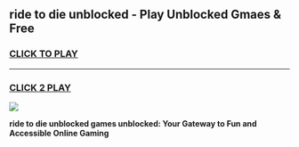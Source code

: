 
## ride to die unblocked - Play Unblocked Gmaes & Free
<h3>
<a href="https://news.freeplayer.one?title=ride_to_die_unblocked&ref=16F">CLICK TO PLAY</a></h3>
<hr>

<h3>
<a href="https://news.freeplayer.one?title=ride_to_die_unblocked&ref=16F">CLICK 2 PLAY</a>
  
</h3>

<a href="https://news.freeplayer.one?title=ride_to_die_unblocked&ref=16F/"><img src="https://clearcache.store/games.png"></a>


**ride to die unblocked games unblocked: Your Gateway to Fun and Accessible Online Gaming**
